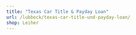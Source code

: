 ```yaml
---
title: "Texas Car Title & Payday Loan"
url: /lubbock/texas-car-title-und-payday-loan/
shop: Leiher
---
```


